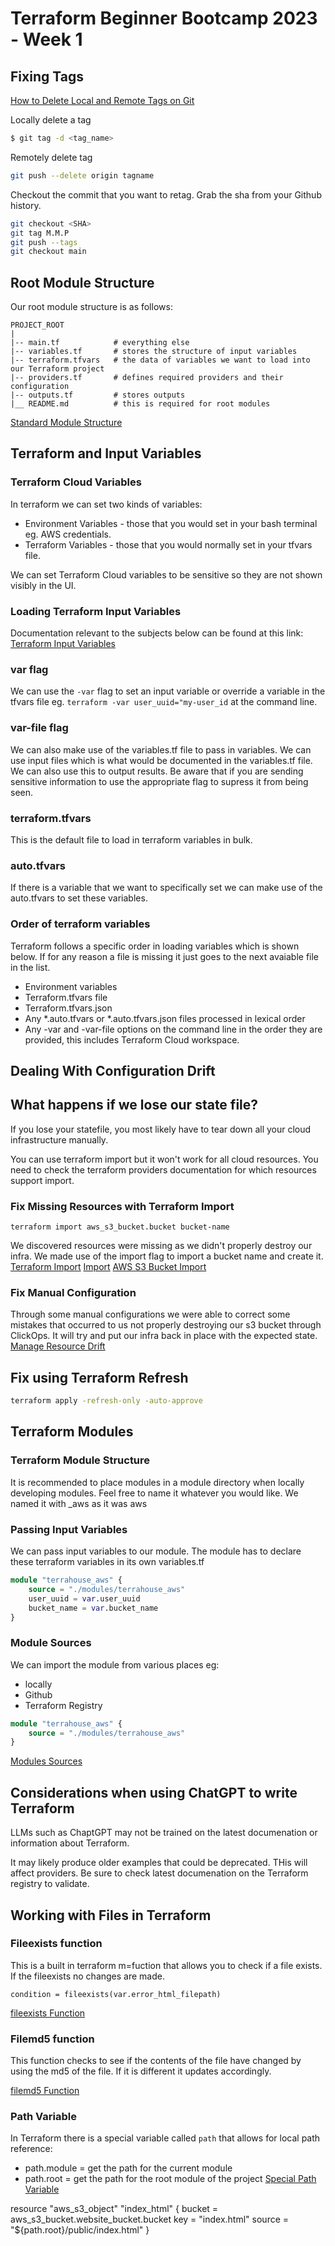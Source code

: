 # Terraform Beginner Bootcamp 2023 - Week 1

## Fixing Tags

[How to Delete Local and Remote Tags on Git](https://devconnected.com/how-to-delete-local-and-remote-tags-on-git/)

Locally delete a tag
```sh
$ git tag -d <tag_name>
```

Remotely delete tag
```sh
git push --delete origin tagname
```

Checkout the commit that you want to retag. Grab the sha from your Github history.

```sh
git checkout <SHA>
git tag M.M.P
git push --tags
git checkout main
```
## Root Module Structure

Our root module structure is as follows:

```
PROJECT_ROOT
|
|-- main.tf            # everything else
|-- variables.tf       # stores the structure of input variables
|-- terraform.tfvars   # the data of variables we want to load into our Terraform project
|-- providers.tf       # defines required providers and their configuration
|-- outputs.tf         # stores outputs
|__ README.md          # this is required for root modules
```

[Standard Module Structure](https://developer.hashicorp.com/terraform/language/modules/develop/structure)

## Terraform and Input Variables
### Terraform Cloud Variables

In terraform we can set two kinds of variables:
- Environment Variables - those that you would set in your bash terminal eg. AWS credentials.
- Terraform Variables - those that you would normally set in your tfvars file.

We can set Terraform Cloud variables to be sensitive so they are not shown visibly in the UI.

### Loading Terraform Input Variables

Documentation relevant to the subjects below can be found at this link:
[Terraform Input Variables](https://developer.hashicorp.com/terraform/language/values/variables)

### var flag
We can use the `-var` flag to set an input variable or override a variable in the tfvars file eg. `terraform -var user_uuid="my-user_id` at the command line.

### var-file flag
We can also make use of the variables.tf file to pass in variables.  We can use input files which is what would be documented in the variables.tf file.  We can also use this to output results.  Be aware that if you are sending sensitive information to use the appropriate flag to supress it from being seen.

### terraform.tfvars

This is the default file to load in terraform variables in bulk.

### auto.tfvars

If there is a variable that we want to specifically set we can make use of the auto.tfvars to set these variables.  

### Order of terraform variables

Terraform follows a specific order in loading variables which is shown below.
If for any reason a file is missing it just goes to the next avaiable file in the list.
- Environment variables
- Terraform.tfvars file
- Terraform.tfvars.json
- Any *.auto.tfvars or *.auto.tfvars.json files processed in lexical order
- Any -var and -var-file options on the command line in the order they are provided, this includes Terraform Cloud workspace.


## Dealing With Configuration Drift

## What happens if we lose our state file?

If you lose your statefile, you most likely have to tear down all your cloud infrastructure manually.

You can use terraform import but it won't work for all cloud resources.  You need to check the terraform providers documentation for which resources support import.
### Fix Missing Resources with Terraform Import

`terraform import aws_s3_bucket.bucket bucket-name`

We discovered resources were missing as we didn't properly destroy our infra.  We made use of the import flag to import a bucket name and create it.
[Terraform Import](https://developer.hashicorp.com/terraform/language/import)
[Import](https://developer.hashicorp.com/terraform/cli/import)
[AWS S3 Bucket Import](https://registry.terraform.io/providers/hashicorop/aws/latest/docs/resources/s3_bucket#import)
### Fix Manual Configuration

Through some manual configurations we were able to correct some mistakes that occurred to us not properly destroying our s3 bucket through ClickOps.  It will try and put our infra back in place with the expected state.
[Manage Resource Drift](https://developer.hashicorp.com/terraform/tutorials/state/resource-drift)

## Fix using Terraform Refresh

```sh
terraform apply -refresh-only -auto-approve
```

## Terraform Modules

### Terraform Module Structure

It is recommended to place modules in a module directory when locally developing modules.  Feel free to name it whatever you would like. We named it with _aws as it was aws

### Passing Input Variables

We can pass input variables to our module.
The module has to declare these terraform variables in its own variables.tf

```tf
module "terrahouse_aws" {
    source = "./modules/terrahouse_aws"
    user_uuid = var.user_uuid
    bucket_name = var.bucket_name
}
```

### Module Sources

We can import the module from various places eg:
- locally
- Github
- Terraform Registry

```tf
module "terrahouse_aws" {
    source = "./modules/terrahouse_aws"
}
```
[Modules Sources](https://developer.hashicorp.com/terraform/language/modules/sources)

## Considerations when using ChatGPT to write Terraform 

LLMs such as ChaptGPT may not be trained on the latest documenation or information about Terraform.

It may likely produce older examples that could be deprecated.  THis will affect providers.  Be sure to check latest documenation on the Terraform registry to validate.

## Working with Files in Terraform

### Fileexists function

This is a built in terraform m=fuction that allows you to check if a file exists.  If the fileexists no changes are made.

```
condition = fileexists(var.error_html_filepath)
```

[fileexists Function](https://developer.hashicorp.com/terraform/language/functions/fileexists)
### Filemd5 function

This function checks to see if the contents of the file have changed by using the md5 of the file.  If it is different it updates accordingly.

[filemd5 Function](https://developer.hashicorp.com/terraform/language/filemd5)
### Path Variable

In Terraform there is a special variable called `path` that allows for local path reference:
- path.module = get the path for the current module
- path.root = get the path for the root module of the project
[Special Path Variable](https://developer.hashicorp.com/terraform/language/expressions/references#filesystem-and-workspace-info)

resource "aws_s3_object" "index_html" {
  bucket = aws_s3_bucket.website_bucket.bucket
  key    = "index.html"
  source = "${path.root}/public/index.html"
}

